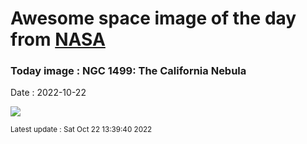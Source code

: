 
# Awesome space image of the day from [NASA](https://api.nasa.gov/)

### Today image : NGC 1499: The California Nebula
Date : 2022-10-22

![](https://apod.nasa.gov/apod/image/2210/20221011NGC1499CaliforniaNebula1024.jpg)

<small>Latest update : Sat Oct 22 13:39:40 2022</small>
        